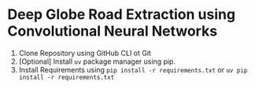 # Deep Globe Road Extraction using Convolutional Neural Networks

1. Clone Repository using GitHub CLI ot Git
2. [Optional] Install `uv` package manager using pip.
3. Install Requirements using `pip install -r requirements.txt` or `uv pip install -r requirements.txt`
